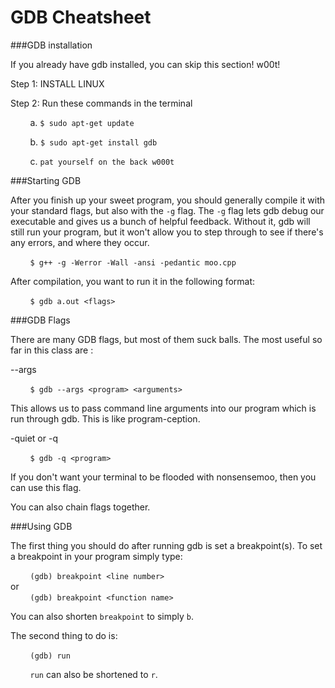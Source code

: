 GDB Cheatsheet
===


###GDB installation

If you already have gdb installed, you can skip this section! w00t!

Step 1: INSTALL LINUX

Step 2: Run these commands in the terminal

&nbsp;&nbsp;&nbsp;&nbsp;&nbsp;&nbsp;&nbsp;&nbsp;a. `$ sudo apt-get update`

&nbsp;&nbsp;&nbsp;&nbsp;&nbsp;&nbsp;&nbsp;&nbsp;b. `$ sudo apt-get install gdb`

&nbsp;&nbsp;&nbsp;&nbsp;&nbsp;&nbsp;&nbsp;&nbsp;c. `pat yourself on the back w000t`

###Starting GDB

After you finish up your sweet program, you should generally compile it with your standard flags, but also with the `-g` flag. The `-g` flag lets gdb debug our executable and gives us a bunch of helpful feedback. Without it, gdb will still run your program, but it won't allow you to step through to see if there's any errors, and where they occur. 

&nbsp;&nbsp;&nbsp;&nbsp;&nbsp;&nbsp;&nbsp;&nbsp;`$ g++ -g -Werror -Wall -ansi -pedantic moo.cpp `

After compilation, you want to run it in the following format:

&nbsp;&nbsp;&nbsp;&nbsp;&nbsp;&nbsp;&nbsp;&nbsp;`$ gdb a.out <flags>`

###GDB Flags

There are many GDB flags, but most of them suck balls. The most useful so far in this class are :<br>

--args

&nbsp;&nbsp;&nbsp;&nbsp;&nbsp;&nbsp;&nbsp;&nbsp;`$ gdb --args <program> <arguments>`

This allows us to pass command line arguments into our program which is run through gdb. This is like program-ception.

-quiet or -q

&nbsp;&nbsp;&nbsp;&nbsp;&nbsp;&nbsp;&nbsp;&nbsp;`$ gdb -q <program>`

If you don't want your terminal to be flooded with nonsensemoo, then you can use this flag.

You can also chain flags together. 

###Using GDB

The first thing you should do after running gdb is set a breakpoint(s). To set a breakpoint in your program simply type:

&nbsp;&nbsp;&nbsp;&nbsp;&nbsp;&nbsp;&nbsp;&nbsp;`(gdb) breakpoint <line number>`<br>
or <br>
&nbsp;&nbsp;&nbsp;&nbsp;&nbsp;&nbsp;&nbsp;&nbsp;`(gdb) breakpoint <function name>`

You can also shorten `breakpoint` to simply `b`.

The second thing to do is:

&nbsp;&nbsp;&nbsp;&nbsp;&nbsp;&nbsp;&nbsp;&nbsp;`(gdb) run`

&nbsp;&nbsp;&nbsp;&nbsp;&nbsp;&nbsp;&nbsp;&nbsp;`run` can also be shortened to `r`.


